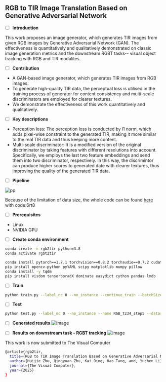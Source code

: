 ## **RGB to TIR Image Translation Based on Generative Adversarial Network**

 - [ ] ****Introduction****

This work proposes an image generator, which generates TIR images from given RGB images by Generative Adversarial Network (GAN). The effectiveness is quantitatively and qualitatively demonstrated on classic image generation metrics and the downstream RGBT tasks-- visual object tracking with RGB and TIR modalites.
 - [ ] ****Contribution****
- A GAN-based image generator, which generates TIR images from RGB images.
- To generate high-quality TIR data, the perceptual loss is utilised in the training process of generator for content consistency and multi-scale discriminators are employed for clearer textures.
- We demonstrate the effectiveness of this work quantitatively and qualitatively.

 - [ ] ****Key descriptions****
 - Perception loss: The perception loss is conducted by l1 norm, which adds pixel-wise constraint to the generated TIR, making it more similar to the real TIR data and thus keeping more content.
 - Multi-scale discriminator: It is a modified version of the original discriminator by taking features with different resolutions into account. Specifically, we employs the last two feature embeddings and send them into two discriminator, respectively. In this way, the discrimintor can produce higher scores to generated date with clearer textures, thus improving the quality of the generated TIR data.

- [ ] ****Pipeline****
   
![pp](https://github.com/user-attachments/assets/a639ee27-0bec-42a1-819b-7939c626a3dd)

Because of the limitation of data size, the whole code can be found [here](https://pan.baidu.com/s/16tLL_LJWNFJPK8qAnE-i7g) with code:6rt8

- [ ] ****Prerequisites****
 - Linux
 - NVIDIA GPU
 - [ ] ****Create conda environment****
```bash
conda create -n rgb2tir python=3.8
conda activate rgbt2tir
```

```bash
conda install pytorch==1.7.1 torchvision==0.8.2 torchaudio==0.7.2 cudatoolkit=10.2 -c pytorch
pip install opencv-python pyYAML scipy matplotlib numpy pillow
conda install -y tqdm
pip install visdom tensorboradX dominate easydict cython pandas lmdb
```

 - [ ] ****Train****

```bash
python train.py --label_nc 0 --no_instance --continue_train --batchSize 64 --name RGB_T234_step5 --dataroot ./datasets/step_5_of_top100/ --loadSize 256 --fineSize 128 --netG local --n_blocks_global 3 --n_blocks_local 1 --gpu_ids 0,2
```

 - [ ] ****Test****

```bash
python test.py --label_nc 0 --no_instance --name RGB_T234_step5 --dataroot ./datasets/step_5_of_top100/ --loadSize 256 --fineSize 128 --netG local --n_blocks_global 3 --n_blocks_local 1 --gpu_ids 0,2
```
 - [ ] ****Generated results****
![image](https://github.com/user-attachments/assets/ab61fd60-68dd-4991-b40b-80a0d71e4512)


 - [ ] ****Results on downstream task - RGBT tracking****
 ![image](https://github.com/user-attachments/assets/e186926d-ea67-4112-a803-904995cee0f2)


This work is now submitted to The Visual Computer

```bash
@article{rgb2tir,
  title={RGB to TIR Image Translation Based on Generative Adversarial Network},
  author={Huijie Zhu, Qingyuan Zhu, Kai Ding, Hao Tang, and, Yuchen Li},  
  journal={The Visual Computer},
  year={2025}
}
```

